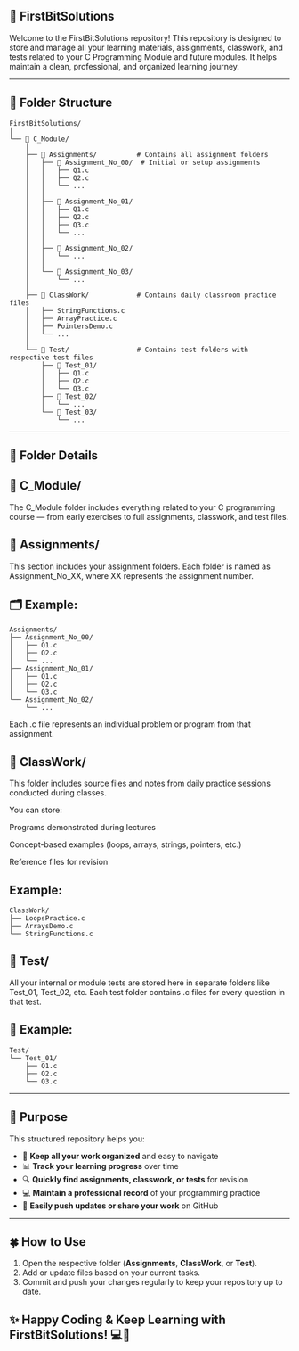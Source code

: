  ## 🧠 FirstBitSolutions 

Welcome to the FirstBitSolutions repository!
This repository is designed to store and manage all your learning materials, assignments, classwork, and tests related to your C Programming Module and future modules.
It helps maintain a clean, professional, and organized learning journey.

--- 

## 📁 Folder Structure
```
FirstBitSolutions/
│
└── 📂 C_Module/
    │
    ├── 📂 Assignments/          # Contains all assignment folders
    │   ├── 📂 Assignment_No_00/  # Initial or setup assignments
    │   │   ├── Q1.c
    │   │   ├── Q2.c
    │   │   └── ...
    │   │
    │   ├── 📂 Assignment_No_01/
    │   │   ├── Q1.c
    │   │   ├── Q2.c
    │   │   ├── Q3.c
    │   │   └── ...
    │   │
    │   ├── 📂 Assignment_No_02/
    │   │   └── ...
    │   │
    │   └── 📂 Assignment_No_03/
    │       └── ...
    │
    ├── 📂 ClassWork/            # Contains daily classroom practice files
    │   ├── StringFunctions.c
    │   ├── ArrayPractice.c
    │   ├── PointersDemo.c
    │   └── ...
    │
    └── 📂 Test/                 # Contains test folders with respective test files
        ├── 📂 Test_01/
        │   ├── Q1.c
        │   ├── Q2.c
        │   └── Q3.c
        ├── 📂 Test_02/
        │   └── ...
        └── 📂 Test_03/
            └── ...
```
---

## 🧩 Folder Details
## 📂 C_Module/

The C_Module folder includes everything related to your C programming course — from early exercises to full assignments, classwork, and test files.

## 📂 Assignments/

This section includes your assignment folders.
Each folder is named as Assignment_No_XX, where XX represents the assignment number.

## 🗂️ Example:
```
Assignments/
├── Assignment_No_00/
│   ├── Q1.c
│   ├── Q2.c
│   └── ...
├── Assignment_No_01/
│   ├── Q1.c
│   ├── Q2.c
│   └── Q3.c
└── Assignment_No_02/
    └── ...

```
Each .c file represents an individual problem or program from that assignment.

## 📂 ClassWork/

This folder includes source files and notes from daily practice sessions conducted during classes.

You can store:

Programs demonstrated during lectures

Concept-based examples (loops, arrays, strings, pointers, etc.)

Reference files for revision

##  Example:
```
ClassWork/
├── LoopsPractice.c
├── ArraysDemo.c
└── StringFunctions.c
```

## 📂 Test/

All your internal or module tests are stored here in separate folders like Test_01, Test_02, etc.
Each test folder contains .c files for every question in that test.

## 🧾 Example:
```
Test/
└── Test_01/
    ├── Q1.c
    ├── Q2.c
    └── Q3.c
```

---

## 🎯 Purpose
This structured repository helps you:

- 📁 **Keep all your work organized** and easy to navigate  
- 📊 **Track your learning progress** over time  
- 🔍 **Quickly find assignments, classwork, or tests** for revision  
- 💻 **Maintain a professional record** of your programming practice  
- 🚀 **Easily push updates or share your work** on GitHub  

---

## 🍀 How to Use
1. Open the respective folder (**Assignments**, **ClassWork**, or **Test**).  
2. Add or update files based on your current tasks.  
3. Commit and push your changes regularly to keep your repository up to date.  




## ✨ Happy Coding & Keep Learning with FirstBitSolutions! 💻🚀 ##

